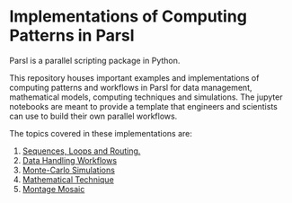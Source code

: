 # Implementations of Computing Patterns in Parsl

Parsl is a parallel scripting package in Python.

This repository houses important examples and implementations of computing patterns and workflows in Parsl for data management, mathematical models, computing techniques and simulations. The jupyter notebooks are meant to provide a template that engineers and scientists can use to build their own parallel workflows.

The topics covered in these implementations are: 

1. [Sequences, Loops and Routing.](https://github.com/Parsl/parallel_patterns/blob/master/Sequences%20and%20Loops.ipynb)
2. [Data Handling Workflows](https://github.com/Parsl/parallel_patterns/blob/master/Data%20Handling%20Workflows.ipynb)
3. [Monte-Carlo Simulations](https://github.com/Parsl/parallel_patterns/blob/master/Monte-Carlo%20Simulations.ipynb)
4. [Mathematical Technique](https://github.com/Parsl/parallel_patterns/blob/master/Mathematical%20Techniques.ipynb)
5. [Montage Mosaic](https://github.com/Parsl/parallel_patterns/blob/master/Montage%20Mosaic.ipynb)
